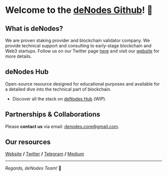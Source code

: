 # **Welcome to the [deNodes Github](https://github.com/denodesxyz)! 👋**

## What is deNodes?
We are proven staking provider and blockchain validator company. We provide technical support and consulting to early-stage blockchain and Web3 startups.
Follow us on our Twitter page [here](https://twitter.com/denodesxyz) and visit our [website](http://denodes.xyz/) for more details.

## deNodes Hub
Open-source resource designed for educational purposes and available for a detailed dive into the technical part of blockchain. 
- Discover all the stack on [deNodes Hub](https://hub.denodes.xyz) (_WIP_).

## Partnerships & Collaborations
Please **contact us** via email: denodes.core@gmail.com. 

## Our resources
[Website](denodes.xyz) **/** [Twitter](https://twitter.com/denodesxyz) **/** [Telegram](https://t.me/denodes) **/** [Medium](medium.com/@denodes)

---
*Regards, deNodes Team!* 🖤
<!---
denodesxyz/denodesxyz is a ✨ special ✨ repository because its `README.md` (this file) appears on your GitHub profile.
You can click the Preview link to take a look at your changes.
--->
